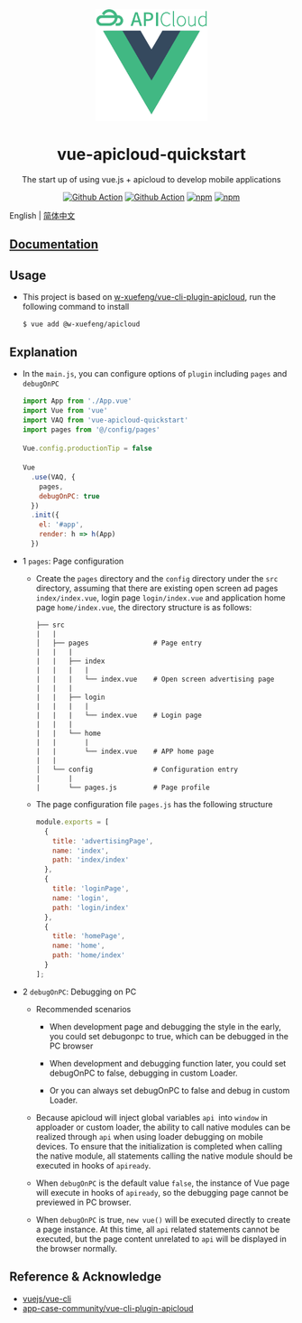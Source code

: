 <div align="center">
  <img width="200" src="./assets/logo.png">
  <h1>vue-apicloud-quickstart</h1>
  <p> The start up of using vue.js + apicloud to develop mobile applications</p>

[![Github Action](https://github.com/w-xuefeng/vue-apicloud-quickstart/workflows/Node%20CI/badge.svg?branch=master)](https://github.com/w-xuefeng/vue-apicloud-quickstart)
[![Github Action](https://github.com/w-xuefeng/vaq-docs/workflows/Docs%20Deploy/badge.svg?branch=master)](https://vaq.wangxuefeng.com.cn)
[![npm](https://img.shields.io/npm/v/vue-apicloud-quickstart?style=flat)](https://www.npmjs.com/package/vue-apicloud-quickstart)
[![npm](https://img.shields.io/npm/dt/vue-apicloud-quickstart?style=flat)](https://www.npmjs.com/package/vue-apicloud-quickstart)

</div>

English | [简体中文](./README_zh.md)

## [Documentation](https://vaq.wangxuefeng.com.cn)

## Usage

- This project is based on [w-xuefeng/vue-cli-plugin-apicloud](https://github.com/w-xuefeng/vue-cli-plugin-apicloud), run the following command to install

  ```shell
  $ vue add @w-xuefeng/apicloud
  ```

## Explanation

- In the `main.js`, you can configure options of `plugin` including `pages` and `debugOnPC`

  ```js
  import App from './App.vue'
  import Vue from 'vue'
  import VAQ from 'vue-apicloud-quickstart'
  import pages from '@/config/pages'

  Vue.config.productionTip = false

  Vue
    .use(VAQ, {
      pages,
      debugOnPC: true
    })
    .init({
      el: '#app',
      render: h => h(App)
    })
  ```

- 1 `pages`: Page configuration

  - Create the `pages` directory and the `config` directory under the `src` directory, assuming that there are existing open screen ad pages
`index/index.vue`, login page `login/index.vue` and application home page `home/index.vue`, the directory structure is as follows:

    ```
    ├── src
    |   |
    │   ├── pages                # Page entry
    |   |   |
    |   |   ├── index
    |   |   |   |
    |   |   |   └── index.vue    # Open screen advertising page
    |   |   |
    |   |   ├── login
    |   |   |   |
    |   |   |   └── index.vue    # Login page
    |   |   |
    |   |   └── home
    |   |       |
    |   |       └── index.vue    # APP home page
    |   |
    │   └── config               # Configuration entry
    |       |
    |       └── pages.js         # Page profile
    ```

  - The page configuration file `pages.js` has the following structure

    ```js
    module.exports = [
      {
        title: 'advertisingPage',
        name: 'index',
        path: 'index/index'
      },
      {
        title: 'loginPage',
        name: 'login',
        path: 'login/index'
      },
      {
        title: 'homePage',
        name: 'home',
        path: 'home/index'
      }
    ];

    ```

- 2 `debugOnPC`: Debugging on PC

  - Recommended scenarios 

    - When development page and debugging the style in the early, you could set debugonpc to true, which can be debugged in the PC browser

    - When development and debugging function later, you could set debugOnPC to false, debugging in custom Loader.

    - Or you can always set debugOnPC to false and debug in custom Loader.

  - Because apicloud will inject global variables `api `into `window` in apploader or custom loader, the ability to call native modules can be realized through `api` when using loader debugging on mobile devices. To ensure that the initialization is completed when calling the native module, all statements calling the native module should be executed in hooks of `apiready`.

  - When `debugOnPC` is the default value `false`, the instance of Vue page will execute in hooks of `apiready`, so the debugging page cannot be previewed in PC browser.

  - When `debugOnPC` is true, `new vue()` will be executed directly to create a page instance. At this time, all `api` related statements cannot be executed, but the page content unrelated to `api` will be displayed in the browser normally.
  
  
## Reference & Acknowledge 

- [vuejs/vue-cli](https://github.com/vuejs/vue-cli)
- [app-case-community/vue-cli-plugin-apicloud](https://github.com/app-case-community/vue-cli-plugin-apicloud)